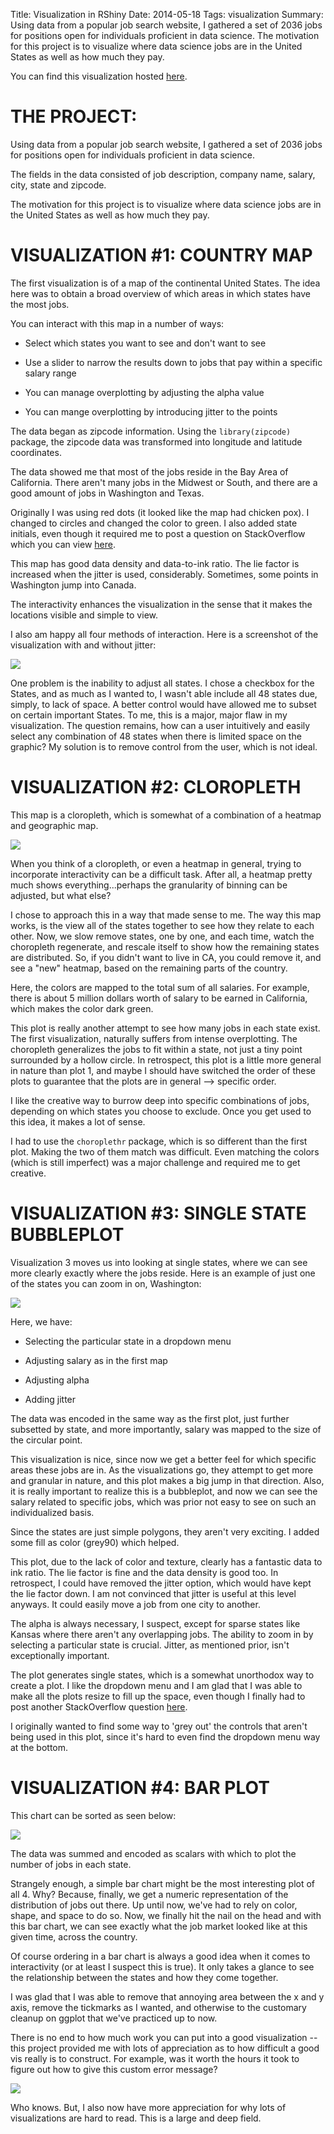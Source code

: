 Title: Visualization in RShiny 
Date: 2014-05-18
Tags: visualization
Summary: 
Using data from a popular job search website, I gathered a set of 2036 jobs for positions open for individuals proficient in data science. The motivation for this project is to visualize where data science jobs are in the United States as well as how much they pay.  

You can find this visualization hosted [here](https://mattobriendotme.shinyapps.io/shinyapp/).

# THE PROJECT:  
Using data from a popular job search website, I gathered a set of 2036 jobs for positions open for individuals proficient in data science.   

The fields in the data consisted of job description, company name, salary, city, state and zipcode.  


The motivation for this project is to visualize where data science jobs are in the United States as well as how much they pay.  


# VISUALIZATION #1: COUNTRY MAP  

The first visualization is of a map of the continental United States.  The idea here was to obtain a broad overview of which areas in which states have the most jobs.  


You can interact with this map in a number of ways:  

*  Select which states you want to see and don't want to see  

*  Use a slider to narrow the results down to jobs that pay within a specific salary range

*  You can manage overplotting by adjusting the alpha value

*  You can mange overplotting by introducing jitter to the points


The data began as zipcode information.  Using the `library(zipcode)` package, the zipcode data was transformed into longitude and latitude coordinates.  

The data showed me that most of the jobs reside in the Bay Area of California.  There aren't many jobs in the Midwest or South, and there are a good amount of jobs in Washington and Texas.  

Originally I was using red dots (it looked like the map had chicken pox).  I changed to circles and changed the color to green.  I also added state initials, even though it required me to post a question on StackOverflow which you can view [here](http://stackoverflow.com/questions/23447760/include-borders-and-state-abbreviations-when-using-the-map-function-with-the-map).  

This map has good data density and data-to-ink ratio.  The lie factor is increased when the jitter is used, considerably.  Sometimes, some points in Washington jump into Canada.  

The interactivity enhances the visualization in the sense that it makes the locations visible and simple to view.  


I also am happy all four methods of interaction.  Here is a screenshot of the visualization with and without jitter:  

![](https://github.com/mobbSF/msan622/blob/master/final-project/001.png?raw=true)


One problem is the inability to adjust all states.  I chose a checkbox for the States, and as much as I wanted to, I wasn't able include all 48 states due, simply, to lack of space.  A better control would have allowed me to subset on certain important States.  To me, this is a major, major flaw in my visualization.  The question remains, how can a user intuitively and easily select any combination of 48 states when there is limited space on the graphic?  My solution is to remove control from the user, which is not ideal.  

# VISUALIZATION #2:  CLOROPLETH  

This map is a cloropleth, which is somewhat of a combination of a heatmap and geographic map.  

![](https://github.com/mobbSF/msan622/blob/master/final-project/002.png?raw=true)


When you think of a cloropleth, or even a heatmap in general, trying to incorporate interactivity can be a difficult task.  After all, a heatmap pretty much shows everything...perhaps the granularity of binning can be adjusted, but what else?  

I chose to approach this in a way that made sense to me.  The way this map works, is the view all of the states together to see how they relate to each other.  Now, we slow remove states, one by one, and each time, watch the choropleth regenerate, and rescale itself to show how the remaining states are distributed.  So, if you didn't want to live in CA, you could remove it, and see a "new" heatmap, based on the remaining parts of the country.  

Here, the colors are mapped to the total sum of all salaries.  For example, there is about 5 million dollars worth of salary to be earned in California, which makes the color dark green.  

This plot is really another attempt to see how many jobs in each state exist.  The first visualization, naturally suffers from intense overplotting.  The choropleth generalizes the jobs to fit within a state, not just a tiny point surrounded by a hollow circle.  In retrospect, this plot is a little more general in nature than plot 1, and maybe I should have switched the order of these plots to guarantee that the plots are in general --> specific order.   

I like the creative way to burrow deep into specific combinations of jobs, depending on which states you choose to exclude.  Once you get used to this idea, it makes a lot of sense.  


I had to use the `choroplethr` package, which is so different than the first plot.  Making the two of them match was difficult.  Even matching the colors (which is still imperfect) was a major challenge and required me to get creative.  

# VISUALIZATION #3: SINGLE STATE BUBBLEPLOT    

Visualization 3 moves us into looking at single states, where we can see more clearly exactly where the jobs reside.  Here is an example of just one of the states you can zoom in on, Washington:  

![](https://github.com/mobbSF/msan622/blob/master/final-project/003.png?raw=true)

Here, we have:  

* Selecting the particular state in a dropdown menu  

* Adjusting salary as in the first map  

* Adjusting alpha  

* Adding jitter 


The data was encoded in the same way as the first plot, just further subsetted by state, and more importantly, salary was mapped to the size of the circular point.  


This visualization is nice, since now we get a better feel for which specific areas these jobs are in.  As the visualizations go, they attempt to get more and granular in nature, and this plot makes a big jump in that direction.  Also, it is really important to realize this is a bubbleplot, and now we can see the salary related to specific jobs, which was prior not easy to see on such an individualized basis.  

Since the states are just simple polygons, they aren't very exciting.  I added some fill as color (grey90) which helped.  

This plot, due to the lack of color and texture, clearly has a fantastic data to ink ratio. The lie factor is fine and the data density is good too.  In retrospect, I could have removed the jitter option, which would have kept the lie factor down.  I am not convinced that jitter is useful at this level anyways.  It could easily move a job from one city to another.  

The alpha is always necessary, I suspect, except for sparse states like Kansas where there aren't any overlapping jobs.  The ability to zoom in by selecting a particular state is crucial.  Jitter, as mentioned prior, isn't exceptionally important.  

The plot generates single states, which is a somewhat unorthodox way to create a plot.  I like the dropdown menu and I am glad that I was able to make all the plots resize to fill up the space, even though I finally had to post another StackOverflow question [here](http://stackoverflow.com/questions/23449033/how-to-resize-a-state-when-using-the-map-function-in-the-mapproj-library-in-r).  


I originally wanted to find some way to 'grey out' the controls that aren't being used in this plot, since it's hard to even find the dropdown menu way at the bottom.  



# VISUALIZATION #4: BAR PLOT


This chart can be sorted as seen below:  


![](https://github.com/mobbSF/msan622/blob/master/final-project/004.png?raw=true)  


The data was summed and encoded as scalars with which to plot the number of jobs in each state.  

Strangely enough, a simple bar chart might be the most interesting plot of all 4.  Why? Because, finally, we get a numeric representation of the distribution of jobs out there.  Up until now, we've had to rely on color, shape, and space to do so.  Now, we finally hit the nail on the head and with this bar chart, we can see exactly what the job market looked like at this given time, across the country.  

Of course ordering in a bar chart is always a good idea when it comes to interactivity (or at least I suspect this is true).  It only takes a glance to see the relationship between the states and how they come together.  

I was glad that I was able to remove that annoying area between the x and y axis, remove the tickmarks as I wanted, and otherwise to the customary cleanup on ggplot that we've practiced up to now.  


There is no end to how much work you can put into a good visualization -- this project provided me with lots of appreciation as to how difficult a good vis really is to construct.  For example, was it worth the hours it took to figure out how to give this custom error message?  


![](https://github.com/mobbSF/msan622/blob/master/final-project/005.gif?raw=true)  

Who knows.  But, I also now have more appreciation for why lots of visualizations are hard to read.  This is a large and deep field.  
